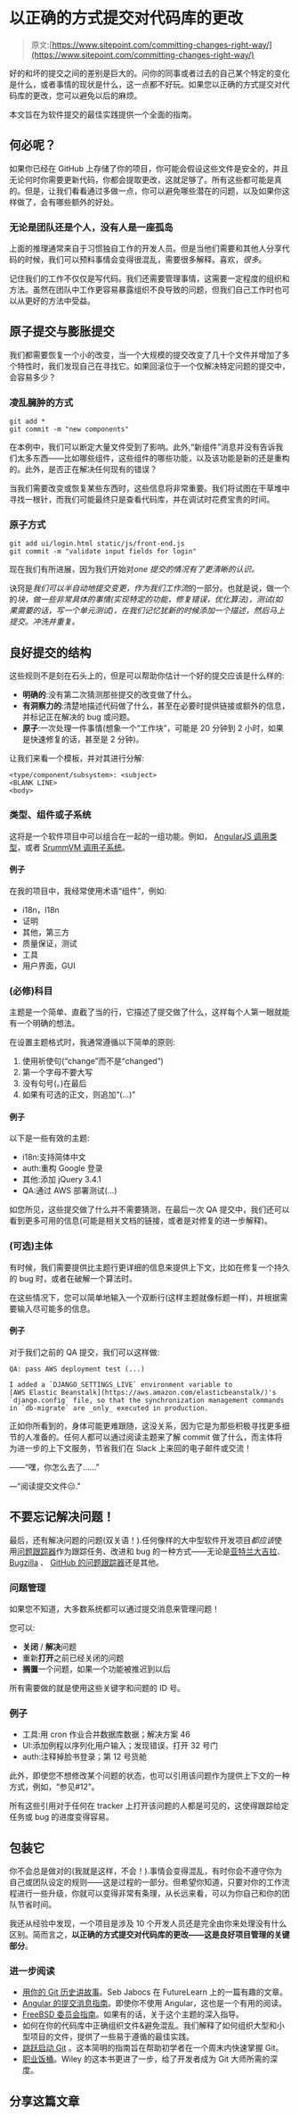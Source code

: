 # 以正确的方式提交对代码库的更改

> 原文:[https://www.sitepoint.com/committing-changes-right-way/](https://www.sitepoint.com/committing-changes-right-way/)

好的和坏的提交之间的差别是巨大的。问你的同事或者过去的自己某个特定的变化是什么，或者事情的现状是什么，这一点都不好玩。如果您以正确的方式提交对代码库的更改，您可以避免以后的麻烦。

本文旨在为软件提交的最佳实践提供一个全面的指南。

## 何必呢？

如果你已经在 GitHub 上存储了你的项目，你可能会假设这些文件是安全的，并且无论何时你需要更新代码，你都会提取更改，这就足够了。所有这些都可能是真的。但是，让我们看看通过多做一点，你可以避免哪些潜在的问题，以及如果你这样做了，会有哪些额外的好处。

### 无论是团队还是个人，没有人是一座孤岛

上面的推理通常来自于习惯独自工作的开发人员。但是当他们需要和其他人分享代码的时候，我们可以预料事情会变得很混乱，需要很多解释。喜欢，*很多*。

记住我们的工作不仅仅是写代码。我们还需要管理事情，这需要一定程度的组织和方法。虽然在团队中工作更容易暴露组织不良导致的问题，但我们自己工作时也可以从更好的方法中受益。

## 原子提交与膨胀提交

我们都需要恢复一个小的改变，当一个大规模的提交改变了几十个文件并增加了多个特性时，我们发现自己在寻找它。如果回滚位于一个仅解决特定问题的提交中，会容易多少？

### 凌乱臃肿的方式

```
git add *
git commit -m "new components" 
```

在本例中，我们可以断定大量文件受到了影响。此外,“新组件”消息并没有告诉我们太多东西——比如哪些组件，这些组件的哪些功能，以及该功能是新的还是重构的。此外，是否正在解决任何现有的错误？

当我们需要改变或恢复某些东西时，这些信息将非常重要。我们将试图在干草堆中寻找一根针，而我们可能最终只是查看代码库，并在调试时花费宝贵的时间。

### 原子方式

```
git add ui/login.html static/js/front-end.js
git commit -m "validate input fields for login" 
```

现在我们有所进展，因为我们开始对*one 提交的情况有了更清晰的认识。*

诀窍是*我们可以半自动地提交变更，作为我们工作流*的一部分。也就是说，做一个的*块，做一些非常具体的事情(实现特定的功能，修复错误，优化算法)，测试(如果需要的话，写一个单元测试)，在我们记忆犹新的时候添加一个描述，然后马上提交。冲洗并重复。*

## 良好提交的结构

这些规则不是刻在石头上的，但是可以帮助你估计一个好的提交应该是什么样的:

*   **明确的**:没有第二次猜测那些提交的改变做了什么。
*   **有洞察力的**:清楚地描述代码做了什么，甚至在必要时提供链接或额外的信息，并标记正在解决的 bug 或问题。
*   **原子**:一次处理一件事情(想象一个“工作块”，可能是 20 分钟到 2 小时，如果是快速修复的话，甚至是 2 分钟)。

让我们来看一个模板，并对其进行分解:

```
<type/component/subsystem>: <subject>
<BLANK LINE>
<body> 
```

### 类型、组件或子系统

这将是一个软件项目中可以组合在一起的一组功能。例如， [AngularJS 调用类型](https://github.com/angular/angular.js/blob/master/DEVELOPERS.md#commits)，或者 [SrummVM 调用子系统](https://wiki.scummvm.org/index.php/Commit_Guidelines)。

#### 例子

在我的项目中，我经常使用术语“组件”，例如:

*   i18n，l18n
*   证明
*   其他，第三方
*   质量保证，测试
*   工具
*   用户界面，GUI

### (必修)科目

主题是一个简单、直截了当的行，它描述了提交做了什么，这样每个人第一眼就能有一个明确的想法。

在设置主题格式时，我通常遵循以下简单的原则:

1.  使用祈使句(“change”而不是“changed”)
2.  第一个字母不要大写
3.  没有句号(。)在最后
4.  如果有可选的正文，则追加“(…)”

#### 例子

以下是一些有效的主题:

*   i18n:支持简体中文
*   auth:重构 Google 登录
*   其他:添加 jQuery 3.4.1
*   QA:通过 AWS 部署测试(…)

如您所见，这些提交做了什么并不需要猜测，在最后一次 QA 提交中，我们还可以看到更多可用的信息(可能是相关文档的链接，或者是对修复的进一步解释)。

### (可选)主体

有时候，我们需要提供比主题行更详细的信息来提供上下文，比如在修复一个持久的 bug 时，或者在破解一个算法时。

在这些情况下，您可以简单地输入一个双断行(这样主题就像标题一样)，并根据需要输入尽可能多的信息。

#### 例子

对于我们之前的 QA 提交，我们可以这样做:

```
QA: pass AWS deployment test (...)

I added a `DJANGO_SETTINGS_LIVE` environment variable to 
[AWS Elastic Beanstalk](https://aws.amazon.com/elasticbeanstalk/)'s 
`django.config` file, so that the synchronization management commands 
in `db-migrate` are _only_ executed in production. 
```

正如你所看到的，身体可能更难跟随，这没关系，因为它是为那些积极寻找更多细节的人准备的。任何人都可以通过阅读主题来了解 commit 做了什么，而主体将为进一步的上下文服务，节省我们在 Slack 上来回的电子邮件或交流！

——“嘿，你怎么去了……”

—“阅读提交文件😑."

## 不要忘记解决问题！

最后，还有解决问题的问题(双关语！).任何像样的大中型软件开发项目*都应该*使用[问题跟踪器](https://en.wikipedia.org/wiki/Issue_tracking_system)作为跟踪任务、改进和 bug 的一种方式——无论是[亚特兰大吉拉](https://www.atlassian.com/software/jira)、 [Bugzilla](https://www.bugzilla.org/) 、 [GitHub 的问题跟踪器](https://guides.github.com/features/issues/)还是其他。

### 问题管理

如果您不知道，大多数系统都可以通过提交消息来管理问题！

您可以:

*   **关闭** / **解决**问题
*   重新**打开**之前已经关闭的问题
*   **搁置**一个问题，如果一个功能被推迟到以后

所有需要做的就是使用这些关键字和问题的 ID 号。

### 例子

*   工具:用 cron 作业合并数据库数据；解决方案 46
*   UI:添加例程以序列化用户输入；发现错误，打开 32 号门
*   auth:注释掉脸书登录；第 12 号货舱

此外，即使您不想修改某个问题的状态，也可以引用该问题作为提供上下文的一种方式，例如，“参见#12”。

所有这些引用对于任何在 tracker 上打开该问题的人都是可见的，这使得跟踪给定任务或 bug 的进度变得容易。

## 包装它

你不会总是做对的(我就是这样，不会！).事情会变得混乱，有时你会不遵守你为自己或团队设定的规则——这是过程的一部分。但希望你知道，只要对你的工作流程进行一些升级，你就可以变得非常有条理，从长远来看，可以为你自己和你的团队节省时间。

我还从经验中发现，一个项目是涉及 10 个开发人员还是完全由你来处理没有什么区别。简而言之，**以正确的方式提交对代码库的更改——这是良好项目管理的关键部分**。

### 进一步阅读

*   [用你的 Git 历史讲故事](https://about.futurelearn.com/blog/telling-stories-with-your-git-history)。Seb Jabocs 在 FutureLearn 上的一篇有趣的文章。
*   [Angular 的提交消息指南](https://github.com/angular/angular.js/blob/master/DEVELOPERS.md#commits)。即使你不使用 Angular，这也是一个有用的阅读。
*   [FreeBSD 委员会指南](https://www.freebsd.org/doc/en/articles/committers-guide/)。如果有的话，关于这个主题的深入指导。
*   如何在你的代码库中正确组织文件&避免混乱。我们解释了如何组织大型和小型项目的文件，提供了一些易于遵循的最佳实践。
*   [跳跃启动 Git](https://www.sitepoint.com/premium/books/jump-start-git?utm_source=blog&utm_medium=articles) 。这本简明的指南旨在帮助初学者在一个周末内快速掌握 Git。
*   [职业饭桶](https://www.sitepoint.com/premium/books/professional-git?utm_source=blog&utm_medium=articles)。Wiley 的这本书更进了一步，给了开发者成为 Git 大师所需的深度。

## 分享这篇文章